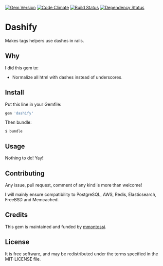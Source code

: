 [![Gem Version](https://badge.fury.io/rb/dashify.svg)](http://badge.fury.io/rb/dashify)
[![Code Climate](https://codeclimate.com/github/mmontossi/dashify/badges/gpa.svg)](https://codeclimate.com/github/mmontossi/dashify)
[![Build Status](https://travis-ci.org/mmontossi/dashify.svg)](https://travis-ci.org/mmontossi/dashify)
[![Dependency Status](https://gemnasium.com/mmontossi/dashify.svg)](https://gemnasium.com/mmontossi/dashify)

# Dashify

Makes tags helpers use dashes in rails.

## Why

I did this gem to:

- Normalize all html with dashes instead of underscores.

## Install

Put this line in your Gemfile:
```ruby
gem 'dashify'
```

Then bundle:
```
$ bundle
```

## Usage

Nothing to do! Yay!

## Contributing

Any issue, pull request, comment of any kind is more than welcome!

I will mainly ensure compatibility to PostgreSQL, AWS, Redis, Elasticsearch, FreeBSD and Memcached. 

## Credits

This gem is maintained and funded by [mmontossi](https://github.com/mmontossi).

## License

It is free software, and may be redistributed under the terms specified in the MIT-LICENSE file.
